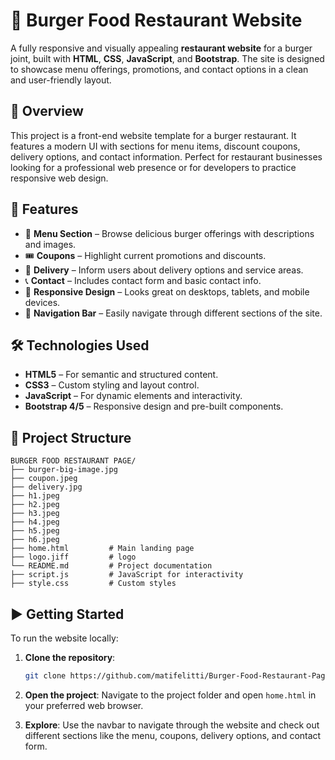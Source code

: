 # 🍔 Burger Food Restaurant Website

A fully responsive and visually appealing **restaurant website** for a burger joint, built with **HTML**, **CSS**, **JavaScript**, and **Bootstrap**. The site is designed to showcase menu offerings, promotions, and contact options in a clean and user-friendly layout.

## 📖 Overview

This project is a front-end website template for a burger restaurant. It features a modern UI with sections for menu items, discount coupons, delivery options, and contact information. Perfect for restaurant businesses looking for a professional web presence or for developers to practice responsive web design.

## 🚀 Features

- 🍟 **Menu Section** – Browse delicious burger offerings with descriptions and images.
- 🎟️ **Coupons** – Highlight current promotions and discounts.
- 🛵 **Delivery** – Inform users about delivery options and service areas.
- 📞 **Contact** – Includes contact form and basic contact info.
- 📱 **Responsive Design** – Looks great on desktops, tablets, and mobile devices.
- 🔗 **Navigation Bar** – Easily navigate through different sections of the site.

## 🛠️ Technologies Used

- **HTML5** – For semantic and structured content.
- **CSS3** – Custom styling and layout control.
- **JavaScript** – For dynamic elements and interactivity.
- **Bootstrap 4/5** – Responsive design and pre-built components.

## 📂 Project Structure

```
BURGER FOOD RESTAURANT PAGE/
├── burger-big-image.jpg
├── coupon.jpeg
├── delivery.jpg
├── h1.jpeg
├── h2.jpeg
├── h3.jpeg
├── h4.jpeg
├── h5.jpeg
├── h6.jpeg
├── home.html         # Main landing page
├── logo.jiff         # logo
└── README.md         # Project documentation
├── script.js         # JavaScript for interactivity
├── style.css         # Custom styles
```

## ▶️ Getting Started

To run the website locally:

1. **Clone the repository**:

   ```bash
   git clone https://github.com/matifelitti/Burger-Food-Restaurant-Page.git
   ```

2. **Open the project**:
   Navigate to the project folder and open `home.html` in your preferred web browser.

3. **Explore**:
   Use the navbar to navigate through the website and check out different sections like the menu, coupons, delivery options, and contact form.
